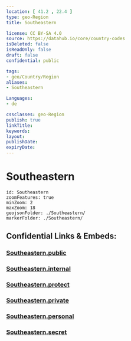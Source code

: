 ```yaml
---
location: [ 41.2 , 22.4 ] 
type: geo-Region
title: Southeastern

license: CC BY-SA 4.0
source: https://datahub.io/core/country-codes
isDeleted: false
isReadOnly: false
draft: false
confidential: public

tags:
- geo/Country/Region
aliases:
- Southeastern

Languages:
- de

cssclasses: geo-Region
publish: true
linkTitle: 
keywords: 
layout: 
publishDate: 
expiryDate: 
---
```


# Southeastern

```leaflet
id: Southeastern
zoomFeatures: true 
minZoom: 2 
maxZoom: 18
geojsonFolder: ./Southeastern/
markerFolder: ./Southeastern/
```


## Confidential Links & Embeds: 

### [Southeastern.public](/_public/\Earth\Continent\Europe\Europe~South\Macedonia~North\Municipalities~MacedoniaSoutheastern.public.md) 

### [Southeastern.internal](/_internal/\Earth\Continent\Europe\Europe~South\Macedonia~North\Municipalities~MacedoniaSoutheastern.internal.md) 

### [Southeastern.protect](/_protect/\Earth\Continent\Europe\Europe~South\Macedonia~North\Municipalities~MacedoniaSoutheastern.protect.md) 

### [Southeastern.private](/_private/\Earth\Continent\Europe\Europe~South\Macedonia~North\Municipalities~MacedoniaSoutheastern.private.md) 

### [Southeastern.personal](/_personal/\Earth\Continent\Europe\Europe~South\Macedonia~North\Municipalities~MacedoniaSoutheastern.personal.md) 

### [Southeastern.secret](/_secret/\Earth\Continent\Europe\Europe~South\Macedonia~North\Municipalities~MacedoniaSoutheastern.secret.md)

